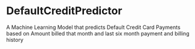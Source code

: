 # DefaultCreditPredictor
A Machine Learning Model that predicts Default Credit Card Payments based on Amount billed that month and last six month payment and billing history

